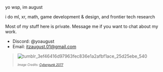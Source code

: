 yo wsp, im august

i do ml, xr, math, game development & design, and frontier tech research


Most of my stuff here is private. Message me if you want to chat about my work. 
- Discord: @yoaugust
- Email: itzaugust.01@gmail.com
  


  
 >![tumblr_3ef46416d97963fec836e1a2afbf1ace_25d25ebe_540](https://github.com/user-attachments/assets/5b4b44f6-0913-4779-bf2f-fb637d090749)
 >
 > <sub><sup> _Image Credits: [Cyberpunk 2077](https://bergwerkderbilder.tumblr.com/post/660336345325191168/night-city-gifs)_ </sup></sub>

